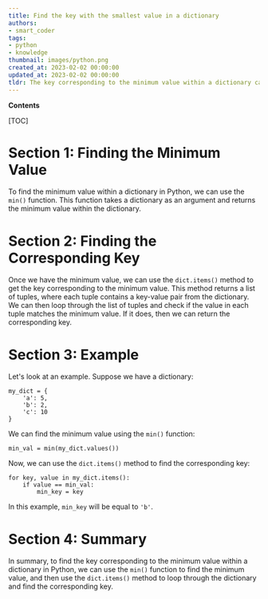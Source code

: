 ```yaml
---
title: Find the key with the smallest value in a dictionary
authors:
- smart_coder
tags:
- python
- knowledge
thumbnail: images/python.png
created_at: 2023-02-02 00:00:00
updated_at: 2023-02-02 00:00:00
tldr: The key corresponding to the minimum value within a dictionary can be found by using the min() function.
---
```


**Contents**

[TOC]

# Section 1: Finding the Minimum Value

To find the minimum value within a dictionary in Python, we can use the `min()` function. This function takes a dictionary as an argument and returns the minimum value within the dictionary. 

# Section 2: Finding the Corresponding Key

Once we have the minimum value, we can use the `dict.items()` method to get the key corresponding to the minimum value. This method returns a list of tuples, where each tuple contains a key-value pair from the dictionary. We can then loop through the list of tuples and check if the value in each tuple matches the minimum value. If it does, then we can return the corresponding key. 

# Section 3: Example

Let's look at an example. Suppose we have a dictionary: 

```
my_dict = {
    'a': 5,
    'b': 2,
    'c': 10
}
```

We can find the minimum value using the `min()` function: 

```
min_val = min(my_dict.values())
```

Now, we can use the `dict.items()` method to find the corresponding key:

```
for key, value in my_dict.items():
    if value == min_val:
        min_key = key
```

In this example, `min_key` will be equal to `'b'`. 

# Section 4: Summary

In summary, to find the key corresponding to the minimum value within a dictionary in Python, we can use the `min()` function to find the minimum value, and then use the `dict.items()` method to loop through the dictionary and find the corresponding key.
